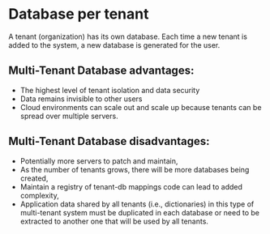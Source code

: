 

# Database per tenant
A tenant (organization) has its own database. 
Each time a new tenant is added to the system, a new database is generated for the user.
## Multi-Tenant Database advantages:
- The highest level of tenant isolation and data security 
- Data remains invisible to other users
- Cloud environments can scale out and scale up because tenants can be spread over multiple servers.
## Multi-Tenant Database disadvantages:
- Potentially more servers to patch and maintain,
- As the number of tenants grows, there will be more databases being created,
- Maintain a registry of tenant-db mappings code can lead to added complexity,
- Application data shared by all tenants (i.e., dictionaries) in this type of multi-tenant system must be duplicated in each database or need to be extracted to another one that will be used by all tenants.